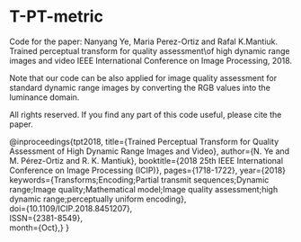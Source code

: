 # T-PT-metric
Code for the paper:
Nanyang Ye, Maria Perez-Ortiz and Rafal K.Mantiuk. Trained perceptual transform for quality assessment\\of high dynamic range images and video IEEE International Conference on Image Processing, 2018.

Note that our code can be also applied for image quality assessment for standard dynamic range images by converting the RGB values into the luminance domain.

All rights reserved. If you find any part of this code useful, please cite the paper.

  @inproceedings{tpt2018,
        title={Trained Perceptual Transform for Quality Assessment of High Dynamic Range Images and Video},
        author={N. Ye and M. Pérez-Ortiz and R. K. Mantiuk},
        booktitle={2018 25th IEEE International Conference on Image Processing (ICIP)}, 
        pages={1718-1722}, 
        year={2018}
        keywords={Transforms;Encoding;Partial transmit sequences;Dynamic range;Image quality;Mathematical model;Image      quality assessment;high dynamic range;perceptually uniform encoding},  
doi={10.1109/ICIP.2018.8451207},  
ISSN={2381-8549},  
month={Oct},}
    }
